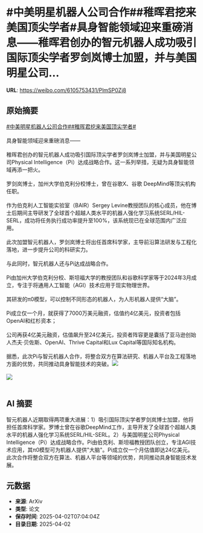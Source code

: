# #中美明星机器人公司合作##稚晖君挖来美国顶尖学者#具身智能领域迎来重磅消息——稚晖君创办的智元机器人成功吸引国际顶尖学者罗剑岚博士加盟，并与美国明星公司...

**URL**: https://weibo.com/6105753431/PlmSP0Zj8

## 原始摘要

<a href="https://m.weibo.cn/search?containerid=231522type%3D1%26t%3D10%26q%3D%23%E4%B8%AD%E7%BE%8E%E6%98%8E%E6%98%9F%E6%9C%BA%E5%99%A8%E4%BA%BA%E5%85%AC%E5%8F%B8%E5%90%88%E4%BD%9C%23&amp;extparam=%23%E4%B8%AD%E7%BE%8E%E6%98%8E%E6%98%9F%E6%9C%BA%E5%99%A8%E4%BA%BA%E5%85%AC%E5%8F%B8%E5%90%88%E4%BD%9C%23" data-hide=""><span class="surl-text">#中美明星机器人公司合作#</span></a><a href="https://m.weibo.cn/search?containerid=231522type%3D1%26t%3D10%26q%3D%23%E7%A8%9A%E6%99%96%E5%90%9B%E6%8C%96%E6%9D%A5%E7%BE%8E%E5%9B%BD%E9%A1%B6%E5%B0%96%E5%AD%A6%E8%80%85%23&amp;extparam=%23%E7%A8%9A%E6%99%96%E5%90%9B%E6%8C%96%E6%9D%A5%E7%BE%8E%E5%9B%BD%E9%A1%B6%E5%B0%96%E5%AD%A6%E8%80%85%23" data-hide=""><span class="surl-text">#稚晖君挖来美国顶尖学者#</span></a><br><br>具身智能领域迎来重磅消息——<br><br>稚晖君创办的智元机器人成功吸引国际顶尖学者罗剑岚博士加盟，并与美国明星公司Physical Intelligence（Pi）达成战略合作。这一系列举措，无疑为具身智能领域再添一把火。<br><br>罗剑岚博士，加州大学伯克利分校博士，曾在谷歌X、谷歌 DeepMind等顶尖机构任职。<br><br>作为伯克利人工智能实验室（BAIR）Sergey Levine教授团队的核心成员，他在博士后期间主导研发了全球首个超越人类水平的机器人强化学习系统SERL/HIL-SERL，成功将任务执行成功率提升至100%，该系统现已在全球范围内广泛应用。<br><br>此次加盟智元机器人，罗剑岚博士将出任首席科学家，主导前沿算法研发与工程化落地，进一步提升公司的科研实力。<br><br>与此同时，智元机器人还与Pi达成战略合作。<br><br>Pi由加州大学伯克利分校、斯坦福大学的教授团队和谷歌科学家等于2024年3月成立，专注于将通用人工智能（AGI）技术应用于现实物理世界。<br><br>其研发的π0模型，可以控制不同形态的机器人，为人形机器人提供“大脑”。<br><br>Pi成立仅一个月，就获得了7000万美元融资，估值约4亿美元，投资者包括OpenAI和红杉资本；<br><br>公司再获4亿美元融资，估值飙升至24亿美元，投资者阵容更是囊括了亚马逊创始人杰夫·贝佐斯、OpenAI、Thrive Capital和Lux Capital等国际知名机构。<br><br>据悉，此次Pi与智元机器人合作，将整合双方在算法研究、机器人平台及工程落地方面的优势，共同推动具身智能技术的突破。<img style="" src="https://tvax2.sinaimg.cn/large/006Fd7o3gy1i0293cfgoij30u60k4qdm.jpg" referrerpolicy="no-referrer"><br><br><img style="" src="https://tvax4.sinaimg.cn/large/006Fd7o3gy1i0293d2auej30sw0g974y.jpg" referrerpolicy="no-referrer"><br><br>

## AI 摘要

智元机器人近期取得两项重大进展：1）吸引国际顶尖学者罗剑岚博士加盟，他将担任首席科学家。罗博士曾在谷歌DeepMind工作，主导开发了全球首个超越人类水平的机器人强化学习系统SERL/HIL-SERL。2）与美国明星公司Physical Intelligence（Pi）达成战略合作。Pi由伯克利、斯坦福教授团队创立，专注AGI技术应用，其π0模型可为机器人提供"大脑"。Pi成立仅一个月估值即达24亿美元。此次合作将整合双方在算法、机器人平台等领域的优势，共同推动具身智能技术发展。

## 元数据

- **来源**: ArXiv
- **类型**: 论文
- **保存时间**: 2025-04-02T07:04:04Z
- **目录日期**: 2025-04-02
